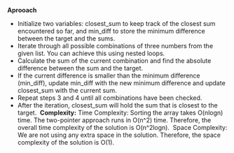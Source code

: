 **Aprooach**
​
* Initialize two variables: closest_sum to keep track of the closest sum encountered so far, and min_diff to store the minimum difference between the target and the sums.
* Iterate through all possible combinations of three numbers from the given list. You can achieve this using nested loops.
* Calculate the sum of the current combination and find the absolute difference between the sum and the target.
* If the current difference is smaller than the minimum difference (min_diff), update min_diff with the new minimum difference and update closest_sum with the current sum.
* Repeat steps 3 and 4 until all combinations have been checked.
* After the iteration, closest_sum will hold the sum that is closest to the target.
​
**Complexity:**
Time Complexity: Sorting the array takes O(nlogn) time. The two-pointer approach runs in O(n^2) time. Therefore, the overall time complexity of the solution is O(n^2logn).
​
Space Complexity: We are not using any extra space in the solution. Therefore, the space complexity of the solution is O(1).